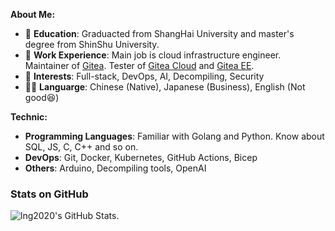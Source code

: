 **About Me:**

- 📘 **Education**: Graduacted from ShangHai University and master's degree from ShinShu University.
- 💼 **Work Experience**: Main job is cloud infrastructure engineer. Maintainer of [Gitea](https://gitea.com/). Tester of [Gitea Cloud](https://about.gitea.com/products/cloud/) and [Gitea EE](https://about.gitea.com/products/gitea-enterprise/).
- 🎯 **Interests**: Full-stack, DevOps, AI, Decompiling, Security
- 🏳️‍🌈 **Languarge**: Chinese (Native), Japanese (Business), English (Not good😆)

**Technic:**
- **Programming Languages**: Familiar with Golang and Python. Know about SQL, JS, C, C++ and so on.
- **DevOps**: Git, Docker, Kubernetes, GitHub Actions, Bicep
- **Others**: Arduino, Decompiling tools, OpenAI

### Stats on GitHub

<picture>
  <source media="(prefers-color-scheme: dark)" srcset="https://github-readme-stats-gray-eta-55.vercel.app/api?username=yp05327&show_icons=true&theme=dark&border_color=30363d">
  <img alt="lng2020's GitHub Stats." src="https://github-readme-stats-gray-eta-55.vercel.app/api?username=yp05327&show_icons=true&theme=default">
</picture>
